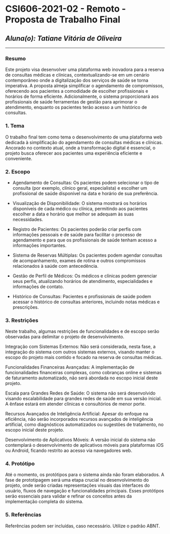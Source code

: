 # **CSI606-2021-02 - Remoto - Proposta de Trabalho Final**

## *Aluna(o): Tatiane Vitória de Oliveira*

--------------

<!-- Descrever um resumo sobre o trabalho. -->

### Resumo

  Este projeto visa desenvolver uma plataforma web inovadora para a reserva de consultas médicas e clínicas, contextualizando-se em um cenário contemporâneo onde a digitalização dos serviços de saúde se torna imperativa. A proposta almeja simplificar o agendamento de compromissos, oferecendo aos pacientes a comodidade de escolher profissionais e horários de forma eficiente. Adicionalmente, o sistema proporcionará aos profissionais de saúde ferramentas de gestão para aprimorar o atendimento, enquanto os pacientes terão acesso a um histórico de consultas.

<!-- Apresentar o tema. -->
### 1. Tema

  O trabalho final tem como tema o desenvolvimento de uma plataforma web dedicada à simplificação do agendamento de consultas médicas e clínicas. Ancorado no contexto atual, onde a transformação digital é essencial, o projeto busca oferecer aos pacientes uma experiência eficiente e conveniente.

<!-- Descrever e limitar o escopo da aplicação. -->
### 2. Escopo

  * Agendamento de Consultas: Os pacientes podem selecionar o tipo de consulta (por exemplo, clínico geral, especialista) e escolher um profissional de saúde disponível na data e horário de sua preferência.
  
  * Visualização de Disponibilidade: O sistema mostrará os horários disponíveis de cada médico ou clínica, permitindo aos pacientes escolher a data e horário que melhor se adequam às suas necessidades.
  
  * Registro de Pacientes: Os pacientes poderão criar perfis com informações pessoais e de saúde para facilitar o processo de agendamento e para que os profissionais de saúde tenham acesso a informações importantes.
  
  * Sistema de Reservas Múltiplas: Os pacientes podem agendar consultas de acompanhamento, exames de rotina e outros compromissos relacionados à saúde com antecedência.
  
  * Gestão de Perfil de Médicos: Os médicos e clínicas podem gerenciar seus perfis, atualizando horários de atendimento, especialidades e informações de contato.
  
  * Histórico de Consultas: Pacientes e profissionais de saúde podem acessar o histórico de consultas anteriores, incluindo notas médicas e prescrições.

<!-- Apresentar restrições de funcionalidades e de escopo. -->
### 3. Restrições

 Neste trabalho, algumas restrições de funcionalidades e de escopo serão observadas para delimitar o projeto de desenvolvimento.

 Integração com Sistemas Externos: Não será considerada, nesta fase, a integração do sistema com outros sistemas externos, visando manter o escopo do projeto mais contido e focado na reserva de consultas médicas.

 Funcionalidades Financeiras Avançadas: A implementação de funcionalidades financeiras complexas, como cobranças online e sistemas de faturamento automatizado, não será abordada no escopo inicial deste projeto.

 Escala para Grandes Redes de Saúde: O sistema não será desenvolvido visando escalabilidade para grandes redes de saúde em sua versão inicial. A ênfase estará em atender clínicas e consultórios de menor porte.

 Recursos Avançados de Inteligência Artificial: Apesar do enfoque na eficiência, não serão incorporados recursos avançados de inteligência artificial, como diagnósticos automatizados ou sugestões de tratamento, no escopo inicial deste projeto.

 Desenvolvimento de Aplicativos Móveis: A versão inicial do sistema não contemplará o desenvolvimento de aplicativos móveis para plataformas iOS ou Android, ficando restrito ao acesso via navegadores web.

<!-- Construir alguns protótipos para a aplicação, disponibilizá-los no Github e descrever o que foi considerado. //-->
### 4. Protótipo

  Até o momento, os protótipos para o sistema ainda não foram elaborados. A fase de prototipagem será uma etapa crucial no desenvolvimento do projeto, onde serão criadas representações visuais das interfaces do usuário, fluxos de navegação e funcionalidades principais. Esses protótipos serão essenciais para validar e refinar os conceitos antes da implementação completa do sistema.

### 5. Referências

  Referências podem ser incluídas, caso necessário. Utilize o padrão ABNT.
